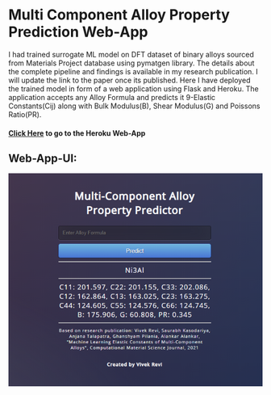 # Multi Component Alloy Property Prediction Web-App

I had trained surrogate ML model on DFT dataset of binary alloys sourced from Materials Project database using pymatgen library. The details about the complete pipeline and findings is available in my research publication. I will update the link to the paper once its published. Here I have deployed the trained model in form of a web application using Flask and Heroku. The application accepts any Alloy Formula and predicts it 9-Elastic Constants(Cij) along with Bulk Modulus(B), Shear Modulus(G) and Poissons Ratio(PR). 

#### [Click Here](https://alloy-property-predict.herokuapp.com/) to go to the Heroku Web-App

## Web-App-UI:

<img src="/UI_web_app.png" alt="Web-App User Interface"/>
